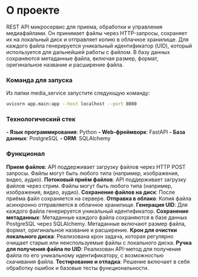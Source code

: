 # О проекте
REST API микросервис для приема, обработки и управления медиафайлами. Он принимает файлы через HTTP-запросы, сохраняет их на локальный диск и отправляет копию в облачное хранилище. Для каждого файла генерируется уникальный идентификатор (UID), который используется для дальнейшей работы с файлом. В базу данных сохраняются метаданные файла, включая размер, формат, оригинальное название и расширение файла.

### Команда для запуска
Из папки media_service запустите следующую команду:
```bash
uvicorn app.main:app --host localhost --port 8080
```

### Технологический стек
**- Язык программирования**: Python
**- Web-фреймворк**: FastAPI
**- База данных**: PostgreSQL
**- ORM**: SQLAlchemy


### Функционал
**Прием файлов**: API поддерживает загрузку файлов через HTTP POST запросы. Файлы могут быть любого типа (например, изображения, видео, аудио).
**Потоковый приём файлов**: API поддерживает загрузку файлов через стрим. Файлы могут быть любого типа (например, изображения, видео, аудио).
**Сохранение файлов на диск**: После приёма файл сохраняется на сервере.
**Отправка в облако**: Копия файла асинхронно отправляется в облачное хранилище.
**Генерация UID**: Для каждого файла генерируется уникальный идентификатор.
**Сохранение метаданных**: Метаданные каждого файла сохраняются в базе данных PostgreSQL через SQLAlchemy. Метаданные включают размер файла, формат, оригинальное название и расширение.
**Крон для очистки локального диска**: Реализована крон задача, которая регулярно очищает старые или неиспользуемые файлы с локального диска.
**Ручка для получения файла по UID**: Реализован API-метод для получения файла по его уникальному идентификатору, с возможностью скачивания файла.
**Тестирование и отладка**: Решение включает в себя обработку ошибок и базовые тесты функциональности. 
